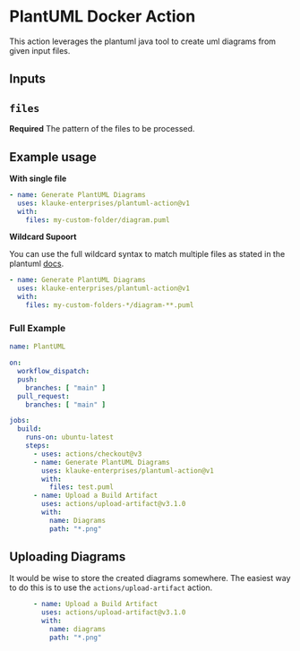 # PlantUML Docker Action

This action leverages the plantuml java tool to create uml diagrams from given input files.

## Inputs

## `files`

**Required** The pattern of the files to be processed.

## Example usage

**With single file**

```yaml
- name: Generate PlantUML Diagrams
  uses: klauke-enterprises/plantuml-action@v1
  with:
    files: my-custom-folder/diagram.puml
```

**Wildcard Supoort**

You can use the full wildcard syntax to match multiple files as stated in the plantuml [docs](https://plantuml.com/en/command-line).

```yaml
- name: Generate PlantUML Diagrams
  uses: klauke-enterprises/plantuml-action@v1
  with:
    files: my-custom-folders-*/diagram-**.puml
```

### Full Example

```yaml
name: PlantUML

on:
  workflow_dispatch:
  push:
    branches: [ "main" ]
  pull_request:
    branches: [ "main" ]

jobs:
  build:
    runs-on: ubuntu-latest
    steps:
      - uses: actions/checkout@v3
      - name: Generate PlantUML Diagrams
        uses: klauke-enterprises/plantuml-action@v1
        with:
          files: test.puml
      - name: Upload a Build Artifact
        uses: actions/upload-artifact@v3.1.0
        with:
          name: Diagrams
          path: "*.png"
```

## Uploading Diagrams

It would be wise to store the created diagrams somewhere. The easiest way to do this is to use the `actions/upload-artifact` action.

```yaml
      - name: Upload a Build Artifact
        uses: actions/upload-artifact@v3.1.0
        with:
          name: diagrams
          path: "*.png"
```
